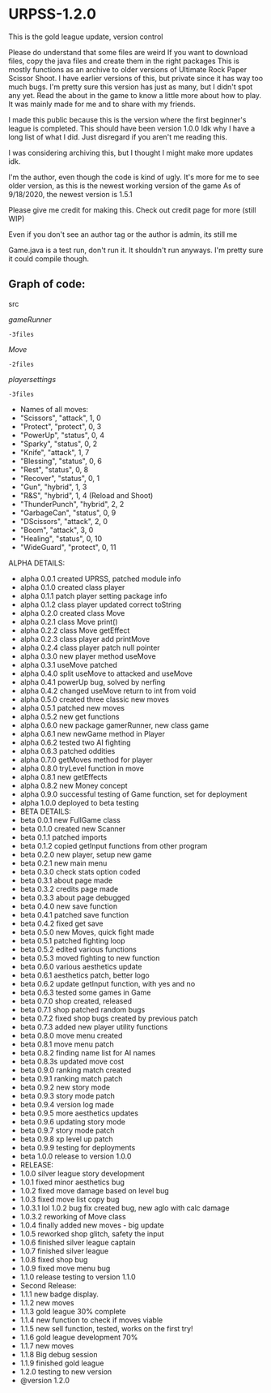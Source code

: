 # URPSS-1.2.0
This is the gold league update, version control

Please do understand that some files are weird
If you want to download files,
copy the java files and create them in the right packages
This is mostly functions as an archive to older versions of Ultimate Rock Paper Scissor Shoot.
I have earlier versions of this, but private since it has way too much bugs.
I'm pretty sure this version has just as many, but I didn't spot any yet.
Read the about in the game to know a little more about how to play.
It was mainly made for me and to share with my friends.

I made this public because this is the version where the first beginner's league is completed.
This should have been version 1.0.0
Idk why I have a long list of what I did.
Just disregard if you aren't me reading this.

I was considering archiving this, but I thought I might make more updates
idk. 

I'm the author, even though the code is kind of ugly. It's more for me to see older version, as this is the newest working version of the game
As of 9/18/2020, the newest version is 1.5.1

Please give me credit for making this. Check out credit page for more (still WIP)

Even if you don't see an author tag or the author is admin, its still me

 
Game.java is a test run, don't run it. It shouldn't run anyways. I'm pretty sure it could compile though. 

Graph of code:
-
src

*gameRunner*

    -3files
  
*Move*

    -2files
  
*playersettings*
 
    -3files
  
  * Names of all moves:
 * "Scissors", "attack", 1, 0
 * "Protect", "protect", 0, 3
 * "PowerUp", "status", 0, 4
 * "Sparky", "status", 0, 2
 * "Knife", "attack", 1, 7
 * "Blessing", "status", 0, 6
 * "Rest", "status", 0, 8
 * "Recover", "status", 0, 1
 * "Gun", "hybrid", 1, 3
 * "R&S", "hybrid", 1, 4 (Reload and Shoot)
 * "ThunderPunch", "hybrid", 2, 2
 * "GarbageCan", "status", 0, 9
 * "DScissors", "attack", 2, 0
 * "Boom", "attack", 3, 0
 * "Healing", "status", 0, 10
 * "WideGuard", "protect", 0, 11
 
  ALPHA DETAILS:
 * alpha 0.0.1 created UPRSS, patched module info
 * alpha 0.1.0 created class player
 * alpha 0.1.1 patch player setting package info
 * alpha 0.1.2 class player updated correct toString
 * alpha 0.2.0 created class Move
 * alpha 0.2.1 class Move print()
 * alpha 0.2.2 class Move getEffect
 * alpha 0.2.3 class player add printMove
 * alpha 0.2.4 class player patch null pointer
 * alpha 0.3.0 new player method useMove
 * alpha 0.3.1 useMove patched
 * alpha 0.4.0 split useMove to attacked and useMove
 * alpha 0.4.1 powerUp bug, solved by nerfing
 * alpha 0.4.2 changed useMove return to int from void
 * alpha 0.5.0 created three classic new moves
 * alpha 0.5.1 patched new moves
 * alpha 0.5.2 new get functions
 * alpha 0.6.0 new package gamerRunner, new class game
 * alpha 0.6.1 new newGame method in Player
 * alpha 0.6.2 tested two AI fighting
 * alpha 0.6.3 patched oddities
 * alpha 0.7.0 getMoves method for player
 * alpha 0.8.0 tryLevel function in move
 * alpha 0.8.1 new getEffects 
 * alpha 0.8.2 new Money concept
 * alpha 0.9.0 successful testing of Game function, set for deployment
 * alpha 1.0.0 deployed to beta testing
 * BETA DETAILS:
 * beta 0.0.1 new FullGame class
 * beta 0.1.0 created new Scanner
 * beta 0.1.1 patched imports
 * beta 0.1.2 copied getInput functions from other program
 * beta 0.2.0 new player, setup new game
 * beta 0.2.1 new main menu
 * beta 0.3.0 check stats option coded
 * beta 0.3.1 about page made
 * beta 0.3.2 credits page made
 * beta 0.3.3 about page debugged
 * beta 0.4.0 new save function
 * beta 0.4.1 patched save function
 * beta 0.4.2 fixed get save
 * beta 0.5.0 new Moves, quick fight made
 * beta 0.5.1 patched fighting loop
 * beta 0.5.2 edited various functions
 * beta 0.5.3 moved fighting to new function
 * beta 0.6.0 various aesthetics update
 * beta 0.6.1 aesthetics patch, better logo
 * beta 0.6.2 update getInput function, with yes and no
 * beta 0.6.3 tested some games in Game
 * beta 0.7.0 shop created, released
 * beta 0.7.1 shop patched random bugs
 * beta 0.7.2 fixed shop bugs created by previous patch
 * beta 0.7.3 added new player utility functions
 * beta 0.8.0 move menu created
 * beta 0.8.1 move menu patch
 * beta 0.8.2 finding name list for AI names
 * beta 0.8.3s updated move cost
 * beta 0.9.0 ranking match created
 * beta 0.9.1 ranking match patch
 * beta 0.9.2 new story mode
 * beta 0.9.3 story mode patch
 * beta 0.9.4 version log made
 * beta 0.9.5 more aesthetics updates
 * beta 0.9.6 updating story mode
 * beta 0.9.7 story mode patch
 * beta 0.9.8 xp level up patch
 * beta 0.9.9 testing for deployments
 * beta 1.0.0 release to version 1.0.0
 * RELEASE:
 * 1.0.0 silver league story development
 * 1.0.1 fixed minor aesthetics bug
 * 1.0.2 fixed move damage based on level bug
 * 1.0.3 fixed move list copy bug
 * 1.0.3.1 lol 1.0.2 bug fix created bug, new aglo with calc damage
 * 1.0.3.2 reworking of Move class
 * 1.0.4 finally added new moves - big update
 * 1.0.5 reworked shop glitch, safety the input
 * 1.0.6 finished silver league captain
 * 1.0.7 finished silver league
 * 1.0.8 fixed shop bug
 * 1.0.9 fixed move menu bug
 * 1.1.0 release testing to version 1.1.0
 * Second Release:
 * 1.1.1 new badge display.
 * 1.1.2 new moves
 * 1.1.3 gold league 30% complete
 * 1.1.4 new function to check if moves viable
 * 1.1.5 new sell function, tested, works on the first try!
 * 1.1.6 gold league development 70%
 * 1.1.7 new moves
 * 1.1.8 Big debug session
 * 1.1.9 finished gold league
 * 1.2.0 testing to new version
 * @version 1.2.0
